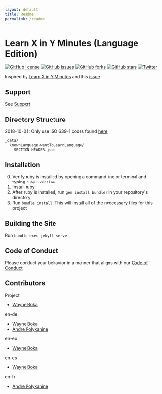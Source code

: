 ```yaml
---
layout: default
title: Readme
permalink: /readme
---
```


# Learn X in Y Minutes (Language Edition)


[![GitHub license](https://img.shields.io/github/license/wboka/learnxinyminutes-language-edition.svg?style=flat-square)](https://github.com/wboka/learnxinyminutes-language-edition/blob/master/LICENSE) [![GitHub issues](https://img.shields.io/github/issues/wboka/learnxinyminutes-language-edition.svg?style=flat-square)](https://github.com/wboka/learnxinyminutes-language-edition/issues) [![GitHub forks](https://img.shields.io/github/forks/wboka/learnxinyminutes-language-edition.svg?style=flat-square)](https://github.com/wboka/learnxinyminutes-language-edition/network) 
[![GitHub stars](https://img.shields.io/github/stars/wboka/learnxinyminutes-language-edition.svg?style=flat-square)](https://github.com/wboka/learnxinyminutes-language-edition/stargazers) [![Twitter](https://img.shields.io/twitter/url/https/github.com/wboka/learnxinyminutes-language-edition.svg?style=social)](https://twitter.com/intent/tweet?text=Wow:&url=https%3A%2F%2Fgithub.com%2Fwboka%2Flearnxinyminutes-language-edition)



Inspired by [Learn X in Y Minutes](http://learnxinyminutes.com) and this [issue](https://github.com/adambard/learnxinyminutes-docs/issues/3007)

## Support

See [Support](./SUPPORT.md)

## Directory Structure

2018-10-04: Only use ISO 639-1 codes found [here](https://en.wikipedia.org/wiki/List_of_ISO_639-1_codes)

```txt
_data/
  knownLanguage-wantToLearnLanguage/
    SECTION-HEADER.json
```

## Installation

0. Verify ruby is installed by opening a command line or terminal and typing `ruby--version`
  1. Install ruby
1. After ruby is installed, run `gem install bundler` in your repository's directory
2. Run `bundle install`. This will install all of the neccessary files for this project

## Building the Site

Run `bundle exec jekyll serve`

## Code of Conduct

Please conduct your behavior in a manner that aligns with our [Code of Conduct](./CODE_OF_CONDUCT.md)

## Contributors

Project

- [Wayne Boka](https://github.com/wboka)

en-de

- [Wayne Boka](https://github.com/wboka)
- [Andre Polykanine](https://github.com/Menelion)

en-eo

- [Wayne Boka](https://github.com/wboka)

en-es

- [Wayne Boka](https://github.com/wboka)

en-fr

- [Andre Polykanine](https://github.com/Menelion)
